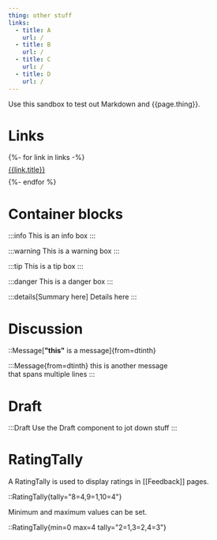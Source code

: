 ```yaml
---
thing: other stuff
links:
  - title: A
    url: /
  - title: B
    url: /
  - title: C
    url: /
  - title: D
    url: /
---
```


Use this sandbox to test out Markdown and {{page.thing}}.

# Links

<div style="display: flex; flex-direction: column; gap: 0.5rem">
{%- for link in links -%}
<a href="{{link.url}}">{{link.title}}</a>
{%- endfor %}
</div>

# Container blocks

:::info
This is an info box
:::

:::warning
This is a warning box
:::

:::tip
This is a tip box
:::

:::danger
This is a danger box
:::

:::details[Summary here]
Details here
:::

# Discussion

::Message[**"this"** is a message]{from=dtinth}

:::Message{from=dtinth}
this is another message \
that spans multiple lines
:::

# Draft

:::Draft
<span onmouseover="console.log('meow')">Use the Draft component to jot down stuff</span>
:::

# RatingTally

A RatingTally is used to display ratings in [[Feedback]] pages.

::RatingTally{tally="8=4,9=1,10=4"}

Minimum and maximum values can be set.

::RatingTally{min=0 max=4 tally="2=1,3=2,4=3"}
